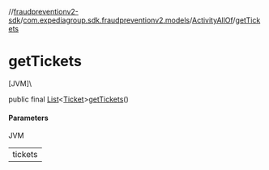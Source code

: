 //[fraudpreventionv2-sdk](../../../index.md)/[com.expediagroup.sdk.fraudpreventionv2.models](../index.md)/[ActivityAllOf](index.md)/[getTickets](get-tickets.md)

# getTickets

[JVM]\

public final [List](https://docs.oracle.com/javase/8/docs/api/java/util/List.html)&lt;[Ticket](../-ticket/index.md)&gt;[getTickets](get-tickets.md)()

#### Parameters

JVM

| |
|---|
| tickets |
